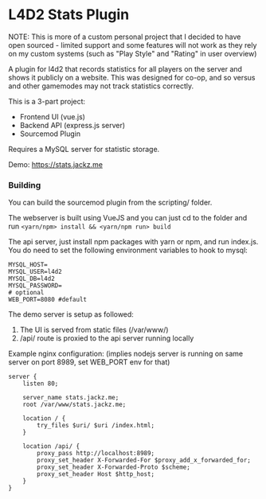 # L4D2 Stats Plugin

NOTE: This is more of a custom personal project that I decided to have open sourced - limited support and some features will not work as they rely on my custom systems (such as "Play Style" and "Rating" in user overview)

A plugin for l4d2 that records statistics for all players on the server and shows it publicly on a website. This was designed for co-op, and so versus and other gamemodes may not track statistics correctly.

This is a 3-part project:
* Frontend UI (vue.js)
* Backend API (express.js server)
* Sourcemod Plugin

Requires a MySQL server for statistic storage.

Demo: https://stats.jackz.me

### Building
You can build the sourcemod plugin from the scripting/ folder.

The webserver is built using VueJS and you can just cd to the folder and run `<yarn/npm> install && <yarn/npm run> build`

The api server, just install npm packages with yarn or npm, and run index.js. You do need to set the following environment variables to hook to mysql:
```
MYSQL_HOST=
MYSQL_USER=l4d2
MYSQL_DB=l4d2
MYSQL_PASSWORD=
# optional
WEB_PORT=8080 #default
```

The demo server is setup as followed:
1. The UI is served from static files (/var/www/)
2. /api/ route is proxied to the api server running locally

Example nginx configuration: (implies nodejs server is running on same server on port 8989, set WEB_PORT env for that)
```
server {
    listen 80;

    server_name stats.jackz.me;
    root /var/www/stats.jackz.me;
    
    location / {
        try_files $uri/ $uri /index.html;
    }
    
    location /api/ {
        proxy_pass http://localhost:8989;
        proxy_set_header X-Forwarded-For $proxy_add_x_forwarded_for;
        proxy_set_header X-Forwarded-Proto $scheme;
        proxy_set_header Host $http_host;
    }
}
```
